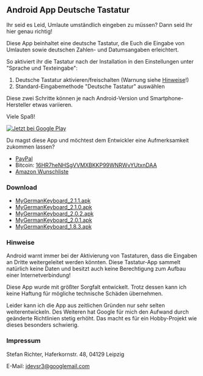 ## Android App Deutsche Tastatur

Ihr seid es Leid, Umlaute umständlich eingeben zu müssen? Dann seid Ihr hier genau richtig!

Diese App beinhaltet eine deutsche Tastatur, die Euch die Eingabe von Umlauten sowie deutschen Zahlen- und Datumsangaben erleichtert.

So aktiviert ihr die Tastatur nach der Installation in den Einstellungen unter "Sprache und Texteingabe":
1. Deutsche Tastatur aktivieren/freischalten (Warnung siehe [Hinweise](#hinweise)!)
2. Standard-Eingabemethode "Deutsche Tastatur" auswählen

Diese zwei Schritte können je nach Android-Version und Smartphone-Hersteller etwas variieren.

Viele Spaß!

[![Jetzt bei Google Play](https://play.google.com/intl/en_us/badges/images/generic/de_badge_web_generic.png)](http://play.google.com/store/apps/details?id=de.ubuntix.android.mygermankeyboard)

Du magst diese App und möchtest dem Entwickler eine Aufmerksamkeit zukommen lassen?

 - [PayPal](https://www.paypal.com/cgi-bin/webscr?cmd=_s-xclick&hosted_button_id=RCM9U4W33SUPE)
 - Bitcoin: [16HR7heNHSgVVMXBKKP99WNRWvYUtxnDAA](bitcoin:16HR7heNHSgVVMXBKKP99WNRWvYUtxnDAA)
 - [Amazon Wunschliste](http://www.amazon.de/registry/wishlist/141TJJFQ4EQT3)

### Download

* [MyGermanKeyboard_2.1.1.apk](https://github.com/sealor/deutsche-tastatur-website/releases/download/2.1.1/MyGermanKeyboard_2.1.1.apk)
* [MyGermanKeyboard_2.1.0.apk](https://github.com/sealor/deutsche-tastatur-website/releases/download/2.1.0/MyGermanKeyboard_2.1.0.apk)
* [MyGermanKeyboard_2.0.2.apk](https://github.com/sealor/deutsche-tastatur-website/releases/download/2.0.2/MyGermanKeyboard_2.0.2.apk)
* [MyGermanKeyboard_2.0.1.apk](https://github.com/sealor/deutsche-tastatur-website/releases/download/2.0.1/MyGermanKeyboard_2.0.1.apk)
* [MyGermanKeyboard_1.8.3.apk](https://github.com/sealor/deutsche-tastatur-website/releases/download/1.8.3/MyGermanKeyboard_1.8.3.apk)

### Hinweise

Android warnt immer bei der Aktivierung von Tastaturen, dass die Eingaben an Dritte weitergeleitet werden könnten. Diese Tastatur-App sammelt natürlich keine Daten und besitzt auch keine Berechtigung zum Aufbau einer Internetverbindung!

Diese App wurde mit größter Sorgfalt entwickelt. Trotz dessen kann ich keine Haftung für mögliche technische Schäden übernehmen.

Leider kann ich die App aus zeitlichen Gründen nur sehr selten weiterentwickeln. Des Weiteren hat Google für mich den Aufwand durch geänderte Richtlinien stetig erhöht. Das macht es für ein Hobby-Projekt wie dieses besonders schwierig.

### Impressum

Stefan Richter, Haferkornstr. 48, 04129 Leipzig

E-Mail: [jdevsr3&#064;go](https://play.google.com/store/apps/developer?id=jdevsr3)[ogle&#109;ail&#046;com](https://play.google.com/store/apps/developer?id=jdevsr3)
